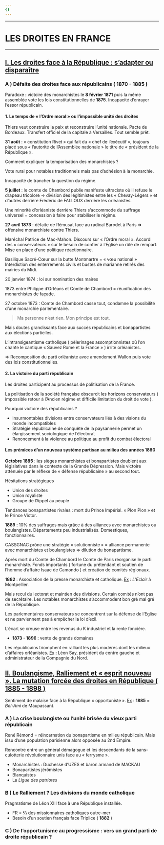 ```yaml
---
{}
---
```

***
# LES DROITES EN FRANCE
***
## <u>I. Les droites face à la République : s’adapter ou disparaître</u> 

### A ) Défaite des droites face aux républicains ( 1870 - 1885 )

Paradoxe : victoire des monarchistes le **8 février 1871** puis la même assemblée vote les lois constitutionnelles de **1875**. Incapacité d’enrayer l’essor républicain. 

#### 1. Le temps de « l’Ordre moral » ou l’impossible unité des droites

Thiers veut construire la paix et reconstruire l’unité nationale. Pacte de Bordeaux. Transfert officiel de la capitale à Versailles. Tout semble prêt. 

**31 août** : « constitution Rivet » qui fait du « chef de l’exécutif », toujours placé sous « l’autorité de l’Assemblée nationale » le titre de « président de la République ». 

Comment expliquer la temporisation des monarchistes ? 

Vote rural pour notables traditionnels mais pas d’adhésion à la monarchie. 

Incapacité de trancher la question du régime. 

**5 juillet** : le comte de Chambord publie manifeste ultraciste où il refuse le drapeau tricolore ⇒ division des légitimistes entre les « Chevay-Légers » et d’autres derrière Frédéric de FALLOUX derrière les orléanistes. 

Une minorité d’orléaniste derrière Thiers s’accommode du suffrage universel = concession à faire pour stabiliser le régime. 

**27 avril 1873** : défaite de Rémusat face au radical Barodet à Paris ⇒ offensive monarchiste contre Thiers. 

Maréchal Patrice de Mac-Mahon. Discours sur « l’Ordre moral ». Accord des « conservateurs » sur le besoin de confier à l’Eglise un rôle de rempart. Mise en place d’une politique réactionnaire.  

Basilique Sacré-Cœur sur la butte Montmartre = « vœu national »
Interdiction des enterrements civils et bustes de marianne retirés des mairies du Midi. 

20 janvier 1874 : loi sur nomination des maires

1873 entre Philippe d’Orléans et Comte de Chambord = réunification des monarchistes de façade. 

27 octobre 1873 : Comte de Chambord casse tout, condamne la possibilité d’une monarchie parlementaire. 

> Ma personne n’est rien. Mon principe est tout. 

Mais doutes grandissants face aux succès républicains et bonapartistes aux élections partielles. 

L’intransigeantisme catholique ( pèlerinages assomptionnistes où l’on chante le cantique « Sauvez Rome et la France » ) irrite orléanistes. 

⇒ Recomposition du parti orléaniste avec amendement Wallon puis vote des lois constitutionnelles. 

#### 2. La victoire du parti républicain 

Les droites participent au processus de politisation de la France. 

La politisation de la société française obscurcit les horizons conservateurs ( impossible retour à l’Ancien régime et difficile limitation du droit de vote ).

Pourquoi victoire des républicains ? 
- Insurmontables divisions entre conservateurs liés à des visions du monde incompatibles 
- Stratégie républicaine de conquête de la paysannerie permet un élargissement sociologique de l’électorat 
- Renoncement à la violence au politique au profit du combat électoral 

#### Les prémices d’un nouveau système partisan au milieu des années 1880 

**Octobre 1885** : les sièges monarchistes et bonapartistes doublent aux législatives dans le contexte de la Grande Dépression. Mais victoire atténuée par le réflexe de « défense républicaine » au second tout. 

Hésitations stratégiques 
- Union des droites 
- Union royaliste 
- Groupe de l’Appel au peuple 

Tendances bonapartistes rivales : mort du Prince Impérial. « Plon Plon » et le Prince Victor. 



**1889** : 10% des suffrages mais grâce à des alliances avec monarchistes ou boulangistes. Départements peu industrialisés. Domestiques, fonctionnaires. 

CASSGNAC prône une stratégie « solutionniste » = alliance permanente avec monarchistes et boulangistes ⇒ dilution du bonapartisme. 

Après mort du Comte de Chambord le Comte de Paris réorganise le parti monarchiste. Fonds importants ( fortune du prétendant et soutien de l’homme d’affaire Isaac de Camondo ) et création de comités régionaux. 

**1882** : Association de la presse monarchiste et catholique. <u>Ex</u> : *L’Eclair* à Montpellier. 

Mais recul du lectorat et maintien des divisions. Certain comités n’ont pas de secrétaire. Les notables monarchistes s’accommodent bon gré mal gré de la République. 

Les parlementaires conservateurs se concentrent sur la défense de l’Eglise et ne parviennent pas à empêcher la loi d’exil. 

L’écart se creuse entre les revenus du K industriel et la rente foncière. 
- **1873 - 1896** : vente de grands domaines 

Les républicains triomphent en ralliant les plus modérés dont les milieux d’affaires orléanistes. <u>Ex</u> : Léon Say, président du centre gauche et administrateur de la Compagnie du Nord. 

## <u>II. Boulangisme, Ralliement et « esprit nouveau ». La mutation forcée des droites en République ( 1885 - 1898 )</u> 

Sentiment de malaise face à la République « opportuniste ». <u>Ex</u> : **1885** = *Bel-Ami* de Maupassant. 

### A ) La crise boulangiste ou l’unité brisée du vieux parti républicain 

René Rémond = réincarnation du bonapartisme en milieu républicain. Mais issu d’une population parisienne alors opposée au 2nd Empire. 

Rencontre entre un général démagogue et les descendants de la sans-culotterie révolutionnaire unis face au « ferrysme ». 

- Monarchistes : Duchesse d’UZES et baron armand de MACKAU
- Bonapartistes jérômistes
- Blanquistes 
- La *Ligue des patriotes* 

### B ) Le Ralliement ? Les divisions du monde catholique

Pragmatisme de Léon XIII face à une République installée. 
- FR = ⅔ des missionnaires catholiques outre-mer
- Besoin d’un soutien français face Triplice ( **1882** )

### C ) De l’opportunisme au progressisme : vers un grand parti de droite républicain ? 

